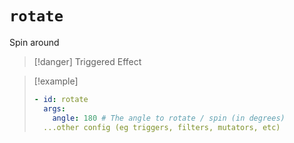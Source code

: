 # `rotate`

Spin around

> [!danger] Triggered Effect

> [!example]
> ```yaml
> - id: rotate
>   args:
>     angle: 180 # The angle to rotate / spin (in degrees)
>   ...other config (eg triggers, filters, mutators, etc)
> ```
